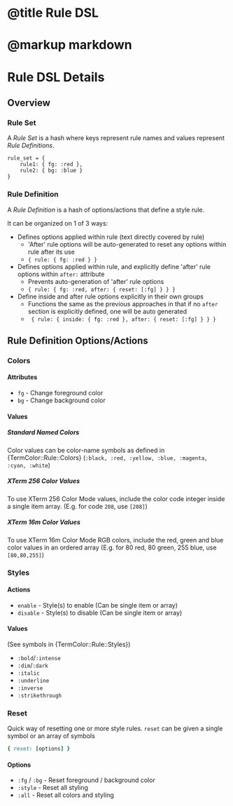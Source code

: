 # @title Rule DSL
# @markup markdown

# Rule DSL Details

## Overview

### Rule Set

A _Rule Set_ is a hash where keys represent rule names and values represent _Rule Definitions_.

```
rule_set = {
    rule1: { fg: :red },
    rule2: { bg: :blue }
}
```

### Rule Definition

A _Rule Definition_ is a hash of options/actions that define a style rule. 

It can be organized on 1 of 3 ways:

- Defines options applied within rule (text directly covered by rule)
    - 'After' rule options will be auto-generated to reset any options within rule after its use
    - `{ rule: { fg: :red } }`
- Defines options applied within rule, and explicitly define 'after' rule options within `after:` attribute
    - Prevents auto-generation of 'after' rule options
    - `{ rule: { fg: :red, after: { reset: [:fg] } } }`
- Define inside and after rule options explicitly in their own groups
    - Functions the same as the previous approaches in that if no `after` section is explicitly defined, one will be auto generated
    - ` { rule: { inside: { fg: :red }, after: { reset: [:fg] } } }`

## Rule Definition Options/Actions

### Colors

#### Attributes

- `fg` - Change foreground color
- `bg` - Change background color

#### Values

##### Standard Named Colors

Color values can be color-name symbols as defined in {TermColor::Rule::Colors} (`:black, :red, :yellow, :blue, :magenta, :cyan, :white`)

##### XTerm 256 Color Values

To use XTerm 256 Color Mode values, include the color code integer inside a single item array. (E.g. for code `208`, use `[208]`)

##### XTerm 16m Color Values

To use XTerm 16m Color Mode RGB colors, include the red, green and blue color values in an ordered array (E.g. for 80 red, 80 green, 255 blue, use `[80,80,255]`)

### Styles

#### Actions

- `enable` - Style(s) to enable (Can be single item or array)
- `disable` - Style(s) to disable (Can be single item or array)

#### Values

(See symbols in {TermColor::Rule::Styles})

- `:bold`/`:intense`
- `:dim`/`:dark`
- `:italic`
- `:underline`
- `:inverse`
- `:strikethrough`

### Reset

Quick way of resetting one or more style rules. `reset` can be given a single symbol or an array of symbols

```ruby
{ reset: [options] }
```

#### Options

- `:fg` / `:bg` - Reset foreground / background color
- `:style` - Reset all styling
- `:all` - Reset all colors and styling

